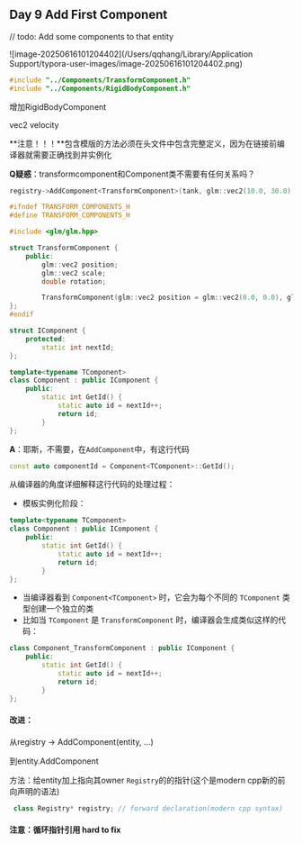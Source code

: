 ## Day 9 Add First Component



// todo: Add some components to that entity

![image-20250616101204402](/Users/qqhang/Library/Application Support/typora-user-images/image-20250616101204402.png)

```cpp
#include "../Components/TransformComponent.h"
#include "../Components/RigidBodyComponent.h"
```



增加RigidBodyComponent

vec2 velocity



**注意！！！**包含模版的方法必须在头文件中包含完整定义，因为在链接前编译器就需要正确找到并实例化



**Q疑惑**：transformcomponent和Component类不需要有任何关系吗？

```cpp
registry->AddComponent<TransformComponent>(tank, glm::vec2(10.0, 30.0), glm::vec2(1.0, 1.0), 0.0);
```

```cpp
#ifndef TRANSFORM_COMPONENTS_H
#define TRANSFORM_COMPONENTS_H

#include <glm/glm.hpp>

struct TransformComponent {
    public:
        glm::vec2 position;
        glm::vec2 scale;
        double rotation;

        TransformComponent(glm::vec2 position = glm::vec2(0.0, 0.0), glm::vec2 scale = glm::vec2(1.0, 1.0), double rotation = 0.0) : position(position), scale(scale), rotation(rotation) {}
};
#endif
```

```cpp
struct IComponent {
    protected:
        static int nextId;
};

template<typename TComponent>
class Component : public IComponent {
    public:
        static int GetId() {
            static auto id = nextId++;
            return id;
        }
};
```

**A**：耶斯，不需要，在`AddComponent`中，有这行代码

```cpp
const auto componentId = Component<TComponent>::GetId();
```

从编译器的角度详细解释这行代码的处理过程：

- 模板实例化阶段：

```cpp
template<typename TComponent>
class Component : public IComponent {
    public:
        static int GetId() {
            static auto id = nextId++;
            return id;
        }
};
```
- 当编译器看到 `Component<TComponent>` 时，它会为每个不同的 `TComponent` 类型创建一个独立的类
- 比如当 `TComponent` 是 `TransformComponent` 时，编译器会生成类似这样的代码：
```cpp
class Component_TransformComponent : public IComponent {
    public:
        static int GetId() {
            static auto id = nextId++;
            return id;
        }
};
```



#### 改进：

从registry -> AddComponent<xxxComponent>(entity, …)

到entity.AddComponent<xxxComponent>



方法：给entity加上指向其owner `Registry`的的指针(这个是modern cpp新的前向声明的语法)

```cpp
 class Registry* registry; // forward declaration(modern cpp syntax)
```



#### 注意：循环指针引用 hard to fix